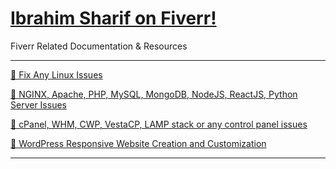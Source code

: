 # <a href="https://fiverr.com/shuvoaftab/">Ibrahim Sharif on Fiverr!</a>
Fiverr Related Documentation &amp; Resources

<hr>
    <p>
        <a href="https://github.com/shuvoaftab/fiverr/blob/main/services/any-linux-server-issues.md/">🌱 Fix Any Linux Issues</a>
    </p>
    <p>
        <a href="https://github.com/shuvoaftab/fiverr/blob/main/services/NGINX-Apache-PHP-MySQL-MongoDB-JS-Python-Server-Issues.md/">🌱 NGINX, Apache, PHP, MySQL, MongoDB, NodeJS, ReactJS, Python Server Issues</a>
    </p>
    <p>
        <a href="https://github.com/shuvoaftab/fiverr/blob/main/services/cpanel-plesk-cwp-vestacp-LAMP-any-control-panel-issues.md/">🌱 cPanel, WHM, CWP, VestaCP, LAMP stack or any control panel issues</a>
    </p>
    <p>
        <a href="https://github.com/shuvoaftab/fiverr/blob/main/services/wordpress-responsive-website-creation-and-customization.md/">🌱 WordPress Responsive Website Creation and Customization
        </a>
    </p>
<hr>